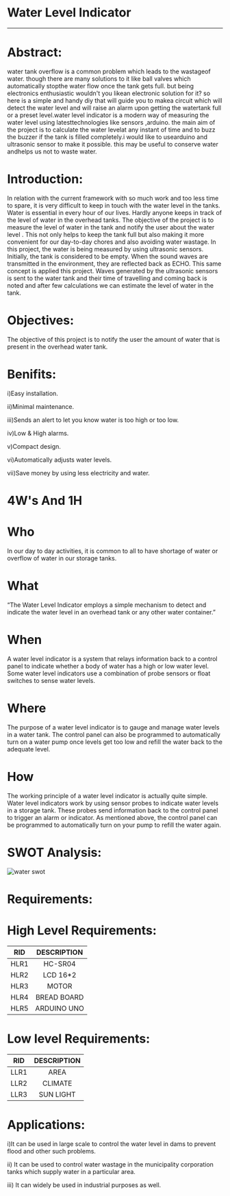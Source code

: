 # Water Level Indicator
------------------------------------------------------------------------
# Abstract:
water tank overflow is a common problem which leads to the wastageof water. though there are many solutions to it like ball valves which automatically stopthe water flow once the tank gets full. but being electronics enthusiastic wouldn't you likean electronic solution for it? so here is a simple and handy diy that will guide you to makea circuit which will detect the water level and will raise an alarm upon getting the watertank full or a preset level.water level indicator is a modern way of measuring the water level using latesttechnologies like sensors ,arduino. the main aim of the project is to calculate the water levelat any instant of time and to buzz the buzzer if the tank is filled completely.i would like to usearduino and ultrasonic sensor to make it possible. this may be useful to conserve water andhelps us not to waste water.

# Introduction:

In relation with the current framework with so much work and too less time to spare, it is very difficult to keep in
touch with the water level in the tanks. Water is essential in every hour of our lives. Hardly anyone keeps in track of
the level of water in the overhead tanks. The objective of the project is to measure the level of water in the tank and
notify the user about the water level . This not only helps to keep the tank full but also making
it more convenient for our day-to-day chores and also avoiding water wastage. In this project, the water is being
measured by using ultrasonic sensors. Initially, the tank is considered to be empty. When the sound waves are
transmitted in the environment, they are reflected back as ECHO. This same concept is applied this project. Waves
generated by the ultrasonic sensors is sent to the water tank and their time of travelling and coming back is noted
and after few calculations we can estimate the level of water in the tank.

# Objectives:

The objective of this project is to notify the user the amount of water that is present in the overhead water tank.



# Benifits:

i)Easy installation.

ii)Minimal maintenance.

iii)Sends an alert to let you know water is too high or too low.

iv)Low & High alarms.

v)Compact design.

vi)Automatically adjusts water levels.

vii)Save money by using less electricity and water.

# 4W's And 1H
# Who
In our day to day activities, it is common to all to have shortage of water or overflow of water in our storage tanks. 
# What
“The Water Level Indicator employs a simple mechanism to detect and indicate the water level in an overhead tank or any other water container.” 
# When
A water level indicator is a system that relays information back to a control panel to indicate whether a body of water has a high or low water level. Some water level indicators use a combination of probe sensors or float switches to sense water levels.
# Where
The purpose of a water level indicator is to gauge and manage water levels in a water tank. The control panel can also be programmed to automatically turn on a water pump once levels get too low and refill the water back to the adequate level.
# How
The working principle of a water level indicator is actually quite simple. Water level indicators work by using sensor probes to indicate water levels in a storage tank. These probes send information back to the control panel to trigger an alarm or indicator. As mentioned above, the control panel can be programmed to automatically turn on your pump to refill the water again.
# SWOT Analysis:
![water swot](https://user-images.githubusercontent.com/93932674/155695870-4efb7cec-c252-4064-b511-e990afa2fb50.png)


# Requirements:
# High Level Requirements:

| RID | DESCRIPTION | 
|:--:|:--------:|
|HLR1|HC-SR04|
|HLR2|LCD 16*2|
|HLR3|MOTOR|
|HLR4|BREAD BOARD|
|HLR5|ARDUINO UNO|

# Low level Requirements:

| RID | DESCRIPTION | 
|:--:|:--------:|
|LLR1|AREA|
|LLR2|CLIMATE|
|LLR3|SUN LIGHT|

# Applications:
i)It can be used in large scale to control the water level in dams to prevent flood and other such problems.

ii) It can be used to control water wastage in the municipality corporation tanks which supply water in a particular
area.

iii) It can widely be used in industrial purposes as well.







